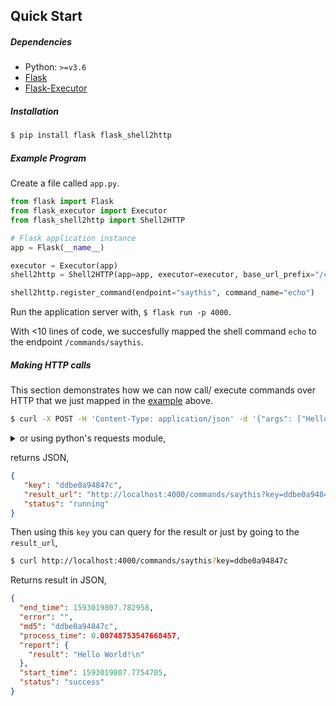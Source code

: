 ## Quick Start

##### Dependencies

* Python: `>=v3.6`
* [Flask](https://pypi.org/project/Flask/)
* [Flask-Executor](https://pypi.org/project/Flask-Executor)

##### Installation

```bash
$ pip install flask flask_shell2http
```

##### Example Program

Create a file called `app.py`.

```python
from flask import Flask
from flask_executor import Executor
from flask_shell2http import Shell2HTTP

# Flask application instance
app = Flask(__name__)

executor = Executor(app)
shell2http = Shell2HTTP(app=app, executor=executor, base_url_prefix="/commands/")

shell2http.register_command(endpoint="saythis", command_name="echo")
```

Run the application server with, `$ flask run -p 4000`.

With <10 lines of code, we succesfully mapped the shell command `echo` to the endpoint `/commands/saythis`.

##### Making HTTP calls

This section demonstrates how we can now call/ execute commands over HTTP that we just mapped in the [example](#example-program) above.

```bash
$ curl -X POST -H 'Content-Type: application/json' -d '{"args": ["Hello", "World!"]}' http://localhost:4000/commands/saythis
```

<details><summary>or using python's requests module,</summary>

```python
data = {"args": ["Hello", "World!"]}
resp = requests.post("http://localhost:4000/commands/saythis", json=data)
print("Result:", resp.json())
```

</details>

returns JSON,

```json
{
   "key": "ddbe0a94847c",
   "result_url": "http://localhost:4000/commands/saythis?key=ddbe0a94847c",
   "status": "running"
}
```

Then using this `key` you can query for the result or just by going to the `result_url`,

```bash
$ curl http://localhost:4000/commands/saythis?key=ddbe0a94847c
```

Returns result in JSON,

```json
{
  "end_time": 1593019807.782958, 
  "error": "", 
  "md5": "ddbe0a94847c", 
  "process_time": 0.00748753547668457, 
  "report": {
    "result": "Hello World!\n"
  }, 
  "start_time": 1593019807.7754705, 
  "status": "success"
}
```
